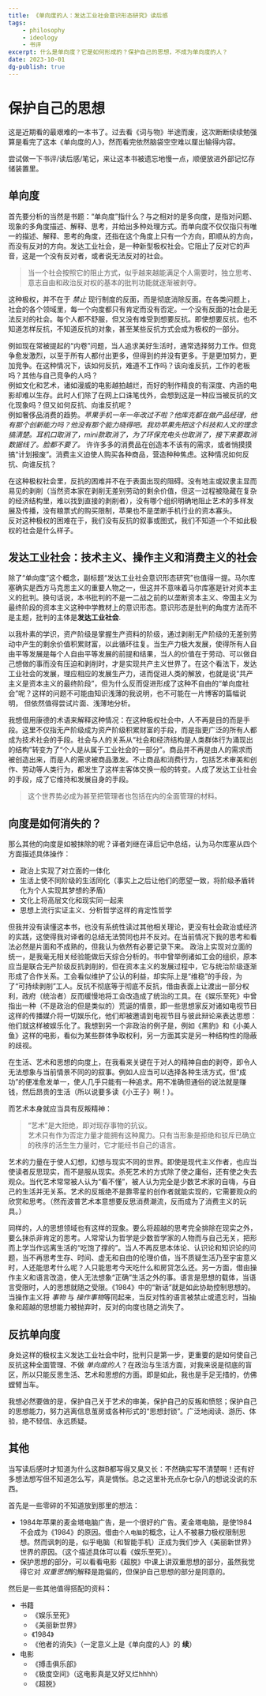 ```yaml
---
title: 《单向度的人：发达工业社会意识形态研究》读后感
tags:
    - philosophy
    - ideology
    - 书评
excerpt: 什么是单向度？它是如何形成的？保护自己的思想，不成为单向度的人？
date: 2023-10-01
dg-publish: true
---
```


# 保护自己的思想

这是近期看的最艰难的一本书了。过去看《词与物》半途而废，这次断断续续勉强算是看完了这本《单向度的人》，然而看完依然脑袋空空难以厘出输得内容。

尝试做一下书评/读后感/笔记，来让这本书被遗忘地慢一点，顺便放进外部记忆存储装置里。

## 单向度

首先要分析的当然是书题：“单向度”指什么？与之相对的是多向度，是指对问题、现象的多角度描述、解释、思考，并给出多种处理方式。而单向度不仅仅指只有唯一的描述、解释、思考的角度，还指在这个角度上只有一个方向，即顺从的方向，而没有反对的方向。发达工业社会，是一种新型极权社会。它阻止了反对它的声音，这是一个没有反对者，或者说无法反对的社会。

> 当一个社会按照它的阻止方式，似乎越来越能满足个人需要时，独立思考、意志自由和政治反对权的基本的批判功能就逐渐被剥夺。

这种极权，并不在于 _禁止_ 现行制度的反面，而是彻底消除反面。在各类问题上，社会的各个领域里，每一个向度都只有肯定而没有否定。一个没有反面的社会是无法反对的社会。每个人都不舒服，但又没有难受到想要反抗。即使想要反抗，也不知道怎样反抗，不知道反抗的对象，甚至某些反抗方式会成为极权的一部分。

例如现在常被提起的“内卷”问题，当人追求美好生活时，通常选择努力工作。但竞争愈发激烈，以至于所有人都付出更多，但得到的并没有更多。于是更加努力，更加竞争。在这种情况下，该如何反抗，难道不工作吗？该向谁反抗，工作的老板吗？其他与自己竞争的人吗？  
例如文化和艺术，诸如漫威的电影越拍越烂，而好的制作精良的有深度、内涵的电影却难以生存。此时人们除了在网上口诛笔伐外，会想到这是一种应当被反抗的文化现象吗？但又如何反抗、向谁反抗呢？  
例如奢侈品消费的趋势。_苹果手机一年一年改过不啦？他库克都在做产品经理，他有那个创新能力吗？他没有那个能力晓得吧。我劝苹果先把这个科技和人文的理念搞清楚。耳机口取消了，mini款取消了，为了环保充电头也取消了，接下来要取消数据线了。脸都不要了。_ 许许多多的消费品在创造本不该有的需求，或者悄摸摸搞“计划报废”。消费主义迫使人购买各种商品，营造种种焦虑。这种情况如何反抗、向谁反抗？

在这种极权社会里，反抗的困难并不在于表面出现的阻碍。没有地主或奴隶主显而易见的剥削（当然资本家在剥削无差别劳动的剩余价值，但这一过程被隐藏在复杂的经济结构里，难以找到直接的剥削者），没有哪个组织明确地阻止艺术的多样发展及传播，没有粮票式的购买限制，苹果也不是垄断手机行业的资本寡头。  
反对这种极权的困难在于，我们没有反抗的叙事或图式，我们不知道一个不如此极权的社会是什么样子。

## 发达工业社会：技术主义、操作主义和消费主义的社会

除了“单向度”这个概念，副标题“发达工业社会意识形态研究”也值得一提。马尔库塞确实是西方马克思主义的重要人物之一，但这并不意味着马尔库塞是针对资本主义的批判。换句话说，本书批判的不是一二战之前的以垄断资本主义、帝国主义为最终阶段的资本主义这种中学教材上的意识形态。意识形态是批判的角度方法而不是主题，批判的主体是**发达工业社会**.

以我朴素的学识，资产阶级是掌握生产资料的阶级，通过剥削无产阶级的无差别劳动中产生的剩余价值积累财富，以此循环往复。当生产力极大发展，使得所有人自由平等发展是每个人自由平等发展的前提和结果，当人的价值在于劳动、可以做自己想做的事而没有压迫和剥削时，才是实现共产主义世界了。在这个看法下，发达工业社会的发展，理应相应的发展生产力，进而促进人类的解放，也就是说“共产主义是资本主义的最终阶段”，但为什么反而促进形成了这种不自由的“单向度社会”呢？这样的问题不可能由知识浅薄的我说明，也不可能在一片博客的篇幅说明， 但依然值得尝试片面、浅薄地分析。

我想借用康德的术语来解释这种情况：在这种极权社会中，人不再是目的而是手段。这里不仅指无产阶级成为资产阶级积累财富的手段，而是指更广泛的所有人都成为技术社会的手段。社会与人的关系从“社会和经济结构是人类群体行为涌现出的结构”转变为了“个人是从属于工业社会的一部分”。商品并不再是由人的需求而被创造出来，而是人的需求被商品激发。不止商品和消费行为，包括艺术审美和创作、劳动等人类行为，都发生了这样主客体交换一般的转变。人成了发达工业社会的手段，成了它维持和发展自身的手段。

> 这个世界势必成为甚至把管理者也包括在内的全面管理的材料。

## 向度是如何消失的？

那么其他的向度是如被抹除的呢？译者刘继在译后记中总结，认为马尔库塞从四个方面描述具体操作：

- 政治上实现了对立面的一体化
- 生活上使不同阶级的生活同化（事实上之后让他们的愿望一致，将阶级矛盾转化为个人实现其梦想的矛盾）
- 文化上将高层文化和现实同一起来
- 思想上流行实证主义、分析哲学这样的肯定性哲学

但我并没有读懂这本书，也没有系统性读过其他相关理论，更没有社会政治或经济的实践，这使得我对译者的总结无法赞同也并不反对。在当前情况下我的思考和看法必然是片面和不成熟的，但我认为依然有必要记录下来。
政治上实现对立面的统一，是我毫无相关经验能做后天综合分析的。书中曾举例诸如工会的组织，原本应当是联合无产阶级反抗剥削的，但在资本主义的发展过程中，它与统治阶级逐渐形成了合作关系。工会看似维护了公认的利益，却实际上是“维稳”的手段，为了“可持续剥削”工人。反抗不彻底等于彻底不反抗，借由表面上让渡出一部分权利，政府（统治者）反而缓慢地将工会改造成了统治的工具。在《娱乐至死》中曾指出一种（不是政治的但是类似的）荒诞的情景，即一些思想家反对诸如电视节目这样的传播媒介将一切娱乐化，他们却被邀请到电视节目与彼此辩论来表达思想：他们就这样被娱乐化了。我想到另一个非政治的例子是，例如《黑豹》和《小美人鱼》这样的电影，看似为某些群体争取权利，另一方面其实是另一种结构性的隐蔽的歧视。

在生活、艺术和思想的向度上，在我看来关键在于对人的精神自由的剥夺，即令人无法想象与当前情景不同的的叙事。例如人应当可以选择各种生活方式，但“成功”的便准愈发单一，使人几乎只能有一种追求。用不准确但通俗的说法就是赚钱，然后昂贵的生活（所以说要多读《小王子》啊！）。

而艺术本身就应当具有反叛精神：

> “艺术”是大拒绝，即对现存事物的抗议。  
> 艺术只有作为否定力量才能拥有这种魔力。只有当形象是拒绝和驳斥已确立的秩序的活生生力量时，它才能经书自己的语言。

艺术的力量在于使人幻想，幻想与现实不同的世界。即使是现代主义作者，也应当使读者反思现实，而不是服从现实。杀死艺术的方式除了使之庸俗，还有使之失去观众。当代艺术常常被人认为“看不懂”，被人认为完全是少数艺术家的自嗨，与自己的生活并无关系。艺术的反叛绝不是靠零星的创作者就能实现的，它需要观众的欣赏和思考。（然而波普艺术本意想要反思消费潮流，反而成为了消费主义的玩具。）

同样的，人的思想领域也有这样的现象。要么将超越的思考完全排除在现实之外，要么抹杀非肯定的思考。人常常认为哲学是少数哲学家的人物而与自己无关，把形而上学当作远离生活的“吃饱了撑的”。当人不再反思本体论、认识论和知识论的问题，当不再思考生存、时间、虚无和自由的伦理价值，当不质疑生活乃至宇宙意义时，人还能思考什么呢？人只能思考今天吃什么和房贷怎么还。另一方面，借由操作主义和语言改造，使人无法想象“正确”生活之外的事。语言是思想的载体，当语言受限时，人的思想就随之受限。《1984》中的“新话”就是如此协助控制思想的。当操作主义将 _事物_ 与 *操作事物*等同起来，当反对性的语言被禁止或遗忘时，当抽象和超越的思想能力被抛弃时，反对的向度也随之消失了。

## 反抗单向度

身处这样的极权主义发达工业社会中时，批判只是第一步，更重要的是如何使自己反抗这种全面管理、不做 _单向度的人_？在政治与生活方面，对我来说是彻底的盲区，所以只能反思生活、艺术和思想的方面。即是如此，我也是手足无措的，仿佛螳臂当车。

我想必然要做的是，保护自己关于艺术的审美，保护自己的反叛和愤怒；保护自己的思想能力，努力逃离信息茧房或各种形式的“思想封锁”。广泛地阅读、游历、体验，绝不轻信、永远质疑。

## 其他

当写读后感时才知道为什么这群B都写得又臭又长：不然确实写不清楚啊！还有好多想法想写但不知道怎么写，真是惆怅。总之这里补充点杂七杂八的想说没说的东西。

首先是一些零碎的不知道放到那里的想法：

- 1984年苹果的麦金塔电脑广告，是一个很好的广告。麦金塔电脑，是使1984不会成为《1984》的原因。借由`个人电脑`的概念，让人不被暴力极权限制思想。然而讽刺的是，似乎电脑（和智能手机）正成为我们步入《美丽新世界》世界的原因。（这个描述具体可以看《娱乐至死》）。
- 保护思想的部分，可以看看电影《超脱》中课上讲双重思想的部分，虽然我觉得它对 *双重思想*的解释是跑偏的，但保护自己思想的部分是同意的。

然后是一些其他值得搭配的资料：

- 书籍
    - 《娱乐至死》
    - 《美丽新世界》
    - 《1984》
    - 《他者的消失》（一定意义上是《单向度的人》的 **续**）
- 电影
    - 《搏击俱乐部》
    - 《极度空间》（这电影真是又好又烂hhhh）
    - 《超脱》
